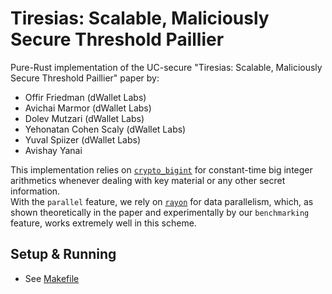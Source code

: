 # Tiresias: Scalable, Maliciously Secure Threshold Paillier

Pure-Rust implementation of the UC-secure "Tiresias: Scalable, Maliciously Secure Threshold Paillier" paper by:

- Offir Friedman (dWallet Labs)
- Avichai Marmor (dWallet Labs)
- Dolev Mutzari (dWallet Labs)
- Yehonatan Cohen Scaly (dWallet Labs)
- Yuval Spiizer (dWallet Labs)
- Avishay Yanai

This implementation relies on [`crypto_bigint`](https://github.com/RustCrypto/crypto-bigint) for constant-time big
integer arithmetics whenever dealing with key material or any other secret information.  
With the `parallel` feature, we rely on [`rayon`](https://github.com/rayon-rs/rayon) for data parallelism, which, as
shown theoretically in the paper and experimentally by our `benchmarking` feature, works extremely well in this scheme.

## Setup & Running
 
- See [Makefile](Makefile)
